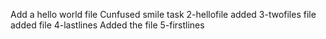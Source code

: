 Add a hello world file
Cunfused smile task
2-hellofile
added 3-twofiles file
added file 4-lastlines
Added the file 5-firstlines
